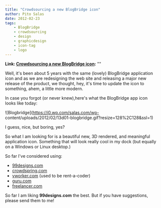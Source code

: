 ```yaml
---
title: "Crowdsourcing a new BlogBridge icon"
author: Pito Salas
date: 2012-02-23
tags:
    - BlogBridge
    - crowdsourcing
    - design
    - graphicdesign
    - icon-tag
    - logo
---
```


**Link: [Crowdsourcing a new BlogBridge icon](None):** ""

Well, it's been about 5 years with the same (lovely) BlogBridge application
icon and as we are redesigning the web site and releasing a major new release
of the product, we thought, hey, it's time to update the icon to something,
ahem, a little more modern.

In case you forgot (or never knew),here's what the BlogBridge app icon looks
like today:

![Blogbridge](https://i0.wp.com/salas.com/wp-
content/uploads/2012/02/13d01-blogbridge.gif?resize=128%2C128&ssl=1)

I guess, nice, but boring, yes?

So what I am looking for is a beautiful new, 3D rendered, and meaningful
application icon. Something that will look really cool in my dock (but equally
on a Windows or Linux desktop.)

So far I've considered using:

  * [99designs.com](<https://99designs.com/>)
  * [crowdspring.com](<https://www.crowdspring.com>)
  * [vworker.com](<http://www.vworker.com/>) (used to be rent-a-coder)
  * [guru.com](<http://www.guru.com/>)
  * [freelancer.com](<http://www.freelancer.com/>)

So far I am liking **99designs.com** the best. But if you have suggestions,
please send them to me!


